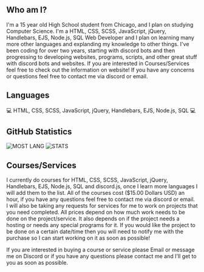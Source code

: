 ## Who am I?
I'm a 15 year old High School student from Chicago, and I plan on studying Computer Science. I'm a HTML, CSS, SCSS, JavaScript, jQuery, Handlebars, EJS, Node.js, SQL Web Developer and I plan on learning many more other languages and explanding my knowledge to other things. I've been coding for over two years, starting with discord bots and then progressing to developing websites, programs, scripts, and other great stuff with discord bots and websites. If you are interested in Courses/Services feel free to check out the information on website! If you have any concerns or questions feel free to contact me via discord or email.

## Languages 
 💻 HTML, CSS, SCSS, JavaScript, jQuery, Handlebars, EJS, Node.js, SQL 💻

## GitHub Statistics
<img alt="MOST LANG" src="https://github-readme-stats.vercel.app/api/top-langs/?username=Neoptunium&layout=compact&theme=react">

<img alt="STATS" src="https://github-readme-stats.vercel.app/api?username=Neoptunium&show_icons=true&theme=react&hide=prs,issues">

## Courses/Services
I currently do courses for HTML, CSS, SCSS, JavaScript, jQuery, Handlebars, EJS, Node.js, SQL and discord.js, once I learn more languages I will add them to the list. All of the courses cost ($15.00 Dollars USD) an hour, if you have any questions feel free to contact me via discord or email. I will also be taking any requests for services for me to work on projects that you need completed. All prices depend on how much work needs to be done on the project/service. It also depends on if the project needs a hosting or needs any special programs for it. If you would like the project to be done on a certain date/time then you will need to notify me with the purchase so I can start working on it as soon as possible!

If you are interested in buying a course or service please Email or message me on Discord or if you have any questions please contact me and I'll get to you as soon as possible.

